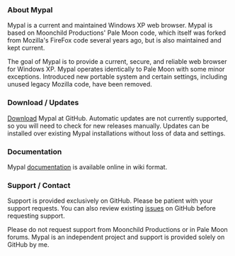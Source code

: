 ### About Mypal

Mypal is a current and maintained Windows XP web browser. Mypal is based on Moonchild Productions' Pale Moon code, which itself was forked from Mozilla's FireFox code several years ago, but is also maintained and kept current.

The goal of Mypal is to provide a current, secure, and reliable web browser for Windows XP. Mypal operates identically to Pale Moon with some minor exceptions. Introduced new portable system and certain settings, including unused legacy Mozilla code, have been removed.

### Download / Updates

[Download](https://github.com/Feodor2/Mypal/releases) Mypal at GitHub. Automatic updates are not currently supported, so you will need to check for new releases manually. Updates can be installed over existing Mypal installations without loss of data and settings.

### Documentation

Mypal [documentation](https://github.com/Feodor2/Mypal/wiki) is available online in wiki format.

### Support / Contact

Support is provided exclusively on GitHub. Please be patient with your support requests. You can also review existing [issues](https://github.com/Feodor2/Mypal/issues) on GitHub before requesting support.

Please do not request support from Moonchild Productions or in Pale Moon forums. Mypal is an independent project and support is provided solely on GitHub by me.

